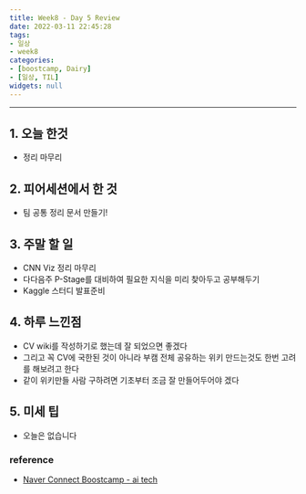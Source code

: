 ```yaml
---
title: Week8 - Day 5 Review
date: 2022-03-11 22:45:28
tags:
- 일상
- week8
categories:
- [boostcamp, Dairy]
- [일상, TIL]
widgets: null
---
```

***
## 1. 오늘 한것
* 정리 마무리

## 2. 피어세션에서 한 것
* 팀 공통 정리 문서 만들기!

## 3. 주말 할 일
* CNN Viz 정리 마무리
* 다다음주 P-Stage를 대비하여 필요한 지식을 미리 찾아두고 공부해두기
* Kaggle 스터디 발표준비 

## 4. 하루 느낀점
* CV wiki를 작성하기로 했는데 잘 되었으면 좋겠다
* 그리고 꼭 CV에 국한된 것이 아니라 부캠 전체 공유하는 위키 만드는것도 한번 고려를 해보려고 한다
* 같이 위키만들 사람 구하려면 기초부터 조금 잘 만들어두어야 겠다

## 5. 미세 팁
* 오늘은 없습니다

### reference
* [Naver Connect Boostcamp - ai tech](https://boostcamp.connect.or.kr/program_ai.html)